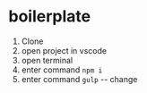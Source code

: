 # boilerplate

1. Clone
2. open project in vscode
3. open terminal
4. enter command `npm i`
5. enter command `gulp`
-- change   

